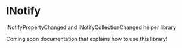 # INotify
INotifyPropertyChanged and INotifyCollectionChanged helper library


Coming soon documentation that explains how to use this library!
